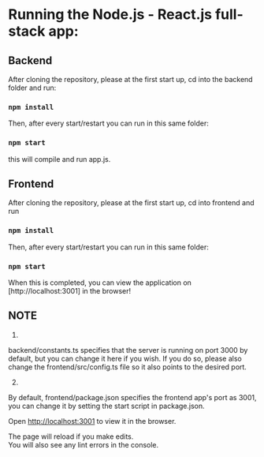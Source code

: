 # Running the Node.js - React.js full-stack app:

## Backend
After cloning the repository, please at the first start up, cd into the backend folder and run: 

### `npm install`

Then, after every start/restart you can run in this same folder: 

### `npm start`
this will compile and run app.js. 

## Frontend
After cloning the repository, please at the first start up, cd into frontend and run 
### `npm install`

Then, after every start/restart you can run in this same folder:
### `npm start`

When this is completed, you can view the application on [http://localhost:3001] in the browser!

## NOTE
1.
backend/constants.ts specifies that the server is running on port 3000 by default, but you can change it here if you wish.
If you do so, please also change the frontend/src/config.ts file so it also points to the desired port.

2.
By default, frontend/package.json specifies the frontend app's port as 3001, you can change it by setting the start script in package.json.

Open [http://localhost:3001](http://localhost:3001) to view it in the browser.

The page will reload if you make edits.\
You will also see any lint errors in the console.
